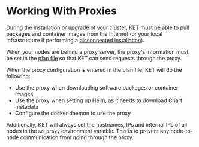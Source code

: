 # Working With Proxies

During the installation or upgrade of your cluster, KET must be able to pull
packages and container images from the Internet (or your local infrastructure if
performing a [disconnected installation](./disconnected_install.md)).

When your nodes are behind a proxy server, the proxy's information must be 
set in the [plan file](./plan-file-reference.md) so that KET can send requests
through the proxy.

When the proxy configuration is entered in the plan file, KET will do the following:
* Use the proxy when downloading software packages or container images
* Use the proxy when setting up Helm, as it needs to download Chart metadata
* Configure the docker daemon to use the proxy

Additionally, KET will always set the hostnames, IPs and internal IPs of all nodes
in the `no_proxy` environment variable. This is to prevent any node-to-node communication
from going through the proxy.


